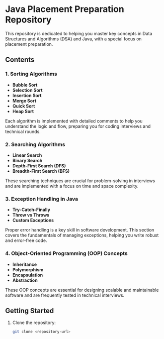 # Java Placement Preparation Repository

This repository is dedicated to helping you master key concepts in Data Structures and Algorithms (DSA) and Java, with a special focus on placement preparation.

## Contents

### 1. Sorting Algorithms
- **Bubble Sort**
- **Selection Sort**
- **Insertion Sort**
- **Merge Sort**
- **Quick Sort**
- **Heap Sort**

Each algorithm is implemented with detailed comments to help you understand the logic and flow, preparing you for coding interviews and technical rounds.

### 2. Searching Algorithms
- **Linear Search**
- **Binary Search**
- **Depth-First Search (DFS)**
- **Breadth-First Search (BFS)**

These searching techniques are crucial for problem-solving in interviews and are implemented with a focus on time and space complexity.

### 3. Exception Handling in Java
- **Try-Catch-Finally**
- **Throw vs Throws**
- **Custom Exceptions**

Proper error handling is a key skill in software development. This section covers the fundamentals of managing exceptions, helping you write robust and error-free code.

### 4. Object-Oriented Programming (OOP) Concepts
- **Inheritance**
- **Polymorphism**
- **Encapsulation**
- **Abstraction**

These OOP concepts are essential for designing scalable and maintainable software and are frequently tested in technical interviews.

## Getting Started

1. Clone the repository:
   ```bash
   git clone <repository-url>
